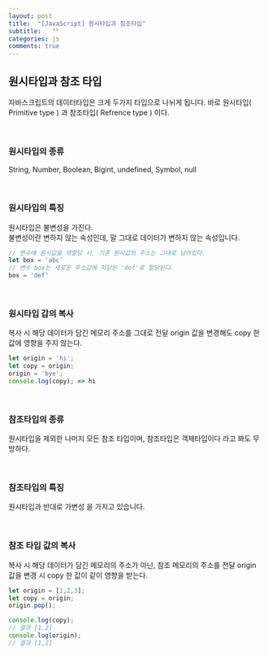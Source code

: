 ```yaml
---
layout: post
title:  "[JavaScript] 원시타입과 참조타입"
subtitle:   ""
categories: js
comments: true
---
```



## 원시타입과 참조 타입
자바스크립트의 데이터타입은 크게 두가지 타입으로 나뉘게 됩니다.
바로 원시타입( Primitive type ) 과 참조타입( Refrence type ) 이다.

<br>

### 원시타입의 종류

String, Number, Boolean, Bigint, undefined, Symbol, null

<br>

### 원시타입의 특징
원시타입은 불변성을 가진다.<br>
불변성이란 변하지 않는 속성인데, 말 그대로 데이터가 변하지 않는 속성입니다.

```js
// 변수에 원시값을 재할당 시, 기존 원시값의 주소는 그대로 남아있다.
let box = 'abc'
// 변수 box는 새로운 주소값에 저당된 'def'로 할당된다.
box = 'def'
```

<br>

### 원시타입 갑의 복사
복사 시 해당 데이터가 담긴 메모리 주소를 그대로 전달
origin 값을 변경해도 copy 한 값에 영향을 주지 않는다.
```js
let origin = 'hi';
let copy = origin;
origin = 'bye';
console.log(copy); => hi
```

<br>


### 참조타입의 종류
원시타입을 제외한 나머지 모든 참조 타입이며, 참조타입은 객체타입이다 라고 봐도 무방하다.

<br>

### 참조타입의 특징
원시타입과 반대로 가변성 을 가지고 있습니다.

<br>

### 참조 타입 값의 복사
복사 시 해당 데이터가 담긴 메모리의 주소가 아닌, 참조 메모리의 주소를 전달
origin 값을 변경 시 copy 한 값이 같이 영향을 받는다.

```js
let origin = [1,2,3];
let copy = origin;
origin.pop();

console.log(copy); 
// 결과 [1,2]
console.log(origin);
// 결과 [1,2]
```